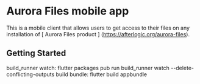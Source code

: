 # Aurora Files mobile app

This is a mobile client that allows users to get access to their files on any installation of [ Aurora Files product ] (https://afterlogic.org/aurora-files).

## Getting Started

build_runner watch: flutter packages pub run build_runner watch --delete-conflicting-outputs
build bundle: flutter build appbundle

